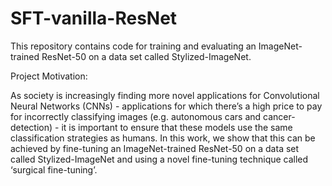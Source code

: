 # SFT-vanilla-ResNet
This repository contains code for training and evaluating an ImageNet-trained ResNet-50 on a data set called Stylized-ImageNet.

Project Motivation:

As society is increasingly finding more novel applications for Convolutional Neural
Networks (CNNs) - applications for which there’s a high price to pay for incorrectly
classifying images (e.g. autonomous cars and cancer-detection) - it is important to ensure
that these models use the same classification strategies as humans. In this work, we
show that this can be achieved by fine-tuning an ImageNet-trained ResNet-50 on a data
set called Stylized-ImageNet and using a novel fine-tuning technique called ‘surgical fine-tuning’.
